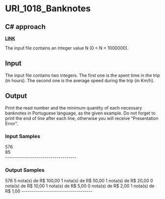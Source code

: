 # URI_1018_Banknotes

## C# approach

<strong> <a href='https://www.urionlinejudge.com.br/judge/en/problems/view/1018'> LINK </a> </strong>  <br>

The input file contains an integer value N (0 < N < 1000000).

## Input <br>
The input file contains two integers. The first one is the spent time in the trip (in hours). The second one is the average speed during the trip (in Km/h).

## Output <br>
Print the read number and the minimum quantity of each necessary banknotes in Portuguese language, as the given example. Do not forget to print the end of line after each line, otherwise you will receive “Presentation Error”.

### Input Samples
576 <br>
85 <br>
------------------------------------ <br>


### Output Samples
576
5 nota(s) de R$ 100,00
1 nota(s) de R$ 50,00
1 nota(s) de R$ 20,00
0 nota(s) de R$ 10,00
1 nota(s) de R$ 5,00
0 nota(s) de R$ 2,00
1 nota(s) de R$ 1,00
------------------------------------ <br>
